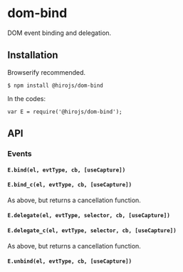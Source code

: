 # dom-bind

DOM event binding and delegation.

## Installation

Browserify recommended.

	$ npm install @hirojs/dom-bind

In the codes:

	var E = require('@hirojs/dom-bind');

## API

### Events

#### `E.bind(el, evtType, cb, [useCapture])`

#### `E.bind_c(el, evtType, cb, [useCapture])`

As above, but returns a cancellation function.

#### `E.delegate(el, evtType, selector, cb, [useCapture])`

#### `E.delegate_c(el, evtType, selector, cb, [useCapture])`

As above, but returns a cancellation function.

#### `E.unbind(el, evtType, cb, [useCapture])`
